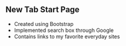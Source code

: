 ## New Tab Start Page
- Created using Bootstrap
- Implemented search box through Google
- Contains links to my favorite everyday sites
